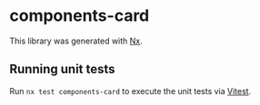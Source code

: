 # components-card

This library was generated with [Nx](https://nx.dev).

## Running unit tests

Run `nx test components-card` to execute the unit tests via [Vitest](https://vitest.dev/).

